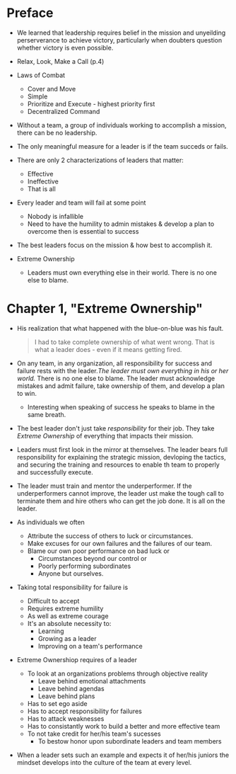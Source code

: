 # Preface

* We learned that leadership requires belief in the mission and unyeilding perserverance to achieve victory, particularly
when doubters question whether victory is even possible.

* Relax, Look, Make a Call (p.4)

* Laws of Combat
  * Cover and Move
  * Simple
  * Prioritize and Execute - highest priority first
  * Decentralized Command
  
* Without a team, a group of individuals working to accomplish a mission, there can be no leadership.

* The only meaningful measure for a leader is if the team succeds or fails.

* There are only 2 characterizations of leaders that matter:
  * Effective
  * Ineffective
  * That is all

* Every leader and team will fail at some point
  * Nobody is infallible
  * Need to have the humility to admin mistakes & develop a plan to overcome then is essential to success

* The best leaders focus on the mission & how best to accomplish it.

* Extreme Ownership
  * Leaders must own everything else in their world. There is no one else to blame.

# Chapter 1, "Extreme Ownership"

* His realization that what happened with the blue-on-blue was his fault.

  > I had to take complete ownership of what went wrong. 
  > That is what a leader does - even if it means getting fired.

* On any team, in any organization, all responsibility for success and failure rests with the leader.*The leader must own everything in his or her world.* There is no one else to blame. The leader must acknowledge mistakes and admit failure, take ownership of them, and develop a plan to win.
  * Interesting when speaking of success he speaks to blame in the same breath.

* The best leader don't just take *responsibility* for their job. They take *Extreme Ownership* of everything that impacts their mission.

* Leaders must first look in the mirror at themselves. The leader bears full responsibility for explaining the strategic mission,  devloping the tactics, and securing the training and resources to enable th team to properly and successfully execute.

* The leader must train and mentor the underperformer. If the underperformers cannot improve, the leader ust make the tough call to terminate them and hire others who can get the job done. It is all on the leader.

* As individuals we often
  * Attribute the success of others to luck or circumstances.
  * Make excuses for our own failures and the failures of our team.
  * Blame our own poor performance on bad luck or
    * Circumstances beyond our control or
    * Poorly performing subordinates
    * Anyone but ourselves.

* Taking total responsibility for failure is
  * Difficult to accept
  * Requires extreme humility
  * As well as extreme courage
  * It's an absolute necessity to:
    * Learning
    * Growing as a leader
    * Improving on a team's performance

* Extreme Ownershiop requires of a leader
  * To look at an organizations problems through objective reality
    * Leave behind emotional attachments
    * Leave behind agendas
    * Leave behind plans
  * Has to set ego aside
  * Has to accept responsibility for failures
  * Has to attack weaknesses
  * Has to consistantly work to build a better and more effective team
  * To not take credit for her/his team's sucesses
    * To bestow honor upon subordinate leaders and team members

* When a leader sets such an example and expects it of her/his juniors the mindset develops into the culture of the team at every level.
